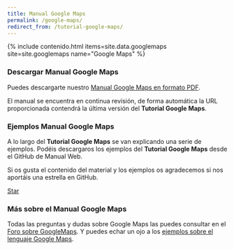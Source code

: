 ```yaml
---
title: Manual Google Maps
permalink: /google-maps/
redirect_from: /tutorial-google-maps/
---
```


{% include contenido.html items=site.data.googlemaps site=site.googlemaps name="Google Maps" %}


### Descargar Manual Google Maps

Puedes descargarte nuestro [Manual Google Maps en formato PDF][PDFGoogleMaps].

El manual se encuentra en continua revisión, de forma automática la URL proporcionada contendrá la última versión del **Tutorial Google Maps**.

### Ejemplos Manual Google Maps

A lo largo del **Tutorial Google Maps** se van explicando una serie de ejemplos. Podéis descargaros los ejemplos del **Tutorial Google Maps** desde el GitHub de Manual Web.

Si os gusta el contenido del material y los ejemplos os agradecemos si nos aportáis una estrella en GitHub.

<a class="github-button" href="https://github.com/manualweb/manualweb" data-icon="octicon-star" data-style="mega" aria-label="Star manualweb/manualweb on GitHub">Star</a>

### Más sobre el Manual Google Maps

Todas las preguntas y dudas sobre Google Maps las puedes consultar en el [Foro sobre GoogleMaps][ForoGoogleMaps]. Y puedes echar un ojo a los [ejemplos sobre el lenguaje Google Maps][EjemplosGoogleMaps].

<script id="github-bjs" src="https://buttons.github.io/buttons.js" async="" defer="defer"></script>

[PDFGoogleMaps]: https://gitprint.com/victorcuervo/manualweb/blob/master/html/pdf/tutorial-html-pdf.md
[ForoGoogleMaps]: http://www.dudasprogramacion.com/api/api-google
[EjemplosGoogleMaps]: http://lineadecodigo.com/categoria/google/
